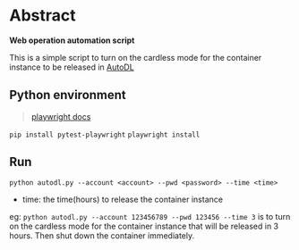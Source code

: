 # Abstract
**Web operation automation script**

This is a simple script to turn on the cardless mode for the container instance to be released in [AutoDL](https://www.autodl.com)

## Python environment

> [playwright docs](https://playwright.dev/python/docs/intro)

`pip install pytest-playwright`
`playwright install`

## Run

`python autodl.py --account <account> --pwd <password> --time <time>`
- time: the time(hours) to release the container instance

eg: `python autodl.py --account 123456789 --pwd 123456 --time 3` is to turn on the cardless mode for the container instance that will be released in 3 hours. Then shut down the container immediately.
